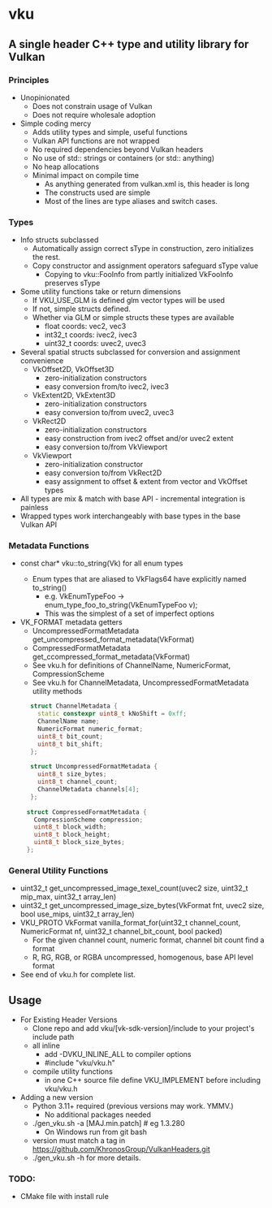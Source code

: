 # vku
## A single header C++ type and utility library for Vulkan
### Principles
* Unopinionated
  * Does not constrain usage of Vulkan
  * Does not require wholesale adoption
* Simple coding mercy
  * Adds utility types and simple, useful functions
  * Vulkan API functions are not wrapped
  * No required dependencies beyond Vulkan headers
  * No use of std:: strings or containers (or std:: anything)
  * No heap allocations
  * Minimal impact on compile time
      * As anything generated from vulkan.xml is, this header is long
      * The constructs used are simple
      * Most of the lines are type aliases and switch cases.

### Types
* Info structs subclassed
    * Automatically assign correct sType in construction, zero initializes the rest.
    * Copy constructor and assignment operators safeguard sType value
        * Copying to vku::FooInfo from partly initialized VkFooInfo preserves sType 
* Some utility functions take or return dimensions
  * If VKU_USE_GLM is defined glm vector types will be used
  * If not, simple structs defined.
  * Whether via GLM or simple structs these types are available
    * float coords: vec2, vec3
    * int32_t coords: ivec2, ivec3
    * uint32_t coords: uvec2, uvec3
* Several spatial structs subclassed for conversion and assignment convenience
    * VkOffset2D, VkOffset3D
      * zero-initialization constructors 
      * easy conversion from/to ivec2, ivec3
    * VkExtent2D, VkExtent3D
      * zero-initialization constructors 
      * easy conversion to/from uvec2, uvec3
    * VkRect2D
      * zero-initialization constructors
      * easy construction from ivec2 offset and/or uvec2 extent
      * easy conversion to/from VkViewport
    * VkViewport
      * zero-initialization constructor
      * easy conversion to/from VkRect2D
      * easy assignment to offset & extent from vector and VkOffset types
* All types are mix & match with base API - incremental integration is painless
* Wrapped types work interchangeably with base types in the base Vulkan API

### Metadata Functions
* const char* vku::to_string(Vk<EnumType>) for all enum types
    * Enum types that are aliased to VkFlags64 have explicitly named to_string()
        * e.g. VkEnumTypeFoo -> enum_type_foo_to_string(VkEnumTypeFoo v); 
        * This was the simplest of a set of imperfect options
* VK_FORMAT metadata getters
    * UncompressedFormatMetadata get_uncompressed_format_metadata(VkFormat) 
    * CompressedFormatMetadata get_ccompressed_format_metadata(VkFormat)
    * See vku.h for definitions of ChannelName, NumericFormat, CompressionScheme
    * See vku.h for ChannelMetadata, UncompressedFormatMetadata utility methods
```C++ 
      struct ChannelMetadata {
        static constexpr uint8_t kNoShift = 0xff;
        ChannelName name;
        NumericFormat numeric_format;
        uint8_t bit_count;
        uint8_t bit_shift;
      };
      
      struct UncompressedFormatMetadata {
        uint8_t size_bytes;
        uint8_t channel_count;
        ChannelMetadata channels[4];
      };
      
     struct CompressedFormatMetadata {
       CompressionScheme compression;
       uint8_t block_width;
       uint8_t block_height;
       uint8_t block_size_bytes;
     };      
```

### General Utility Functions
* uint32_t get_uncompressed_image_texel_count(uvec2 size, uint32_t mip_max, uint32_t array_len)
* uint32_t get_uncompressed_image_size_bytes(VkFormat fnt, uvec2 size, bool use_mips, uint32_t array_len)
* VKU_PROTO VkFormat vanilla_format_for(uint32_t channel_count, NumericFormat nf, uint32_t channel_bit_count, bool packed)
    * For the given channel count, numeric format, channel bit count find a format
    * R, RG, RGB, or RGBA uncompressed, homogenous, base API level format
* See end of vku.h for complete list.

## Usage
* For Existing Header Versions
    * Clone repo and add vku/[vk-sdk-version]/include to your project's include path
    * all inline
        * add -DVKU_INLINE_ALL to compiler options
        * #include "vku/vku.h"
    * compile utility functions
       * in one C++ source file define VKU_IMPLEMENT before including vku/vku.h 
* Adding a new version
    * Python 3.11+ required (previous versions may work. YMMV.)
        * No additional packages needed
    * ./gen_vku.sh -a [MAJ.min.patch] # eg 1.3.280
        * On Windows run from git bash 
    * version must match a tag in https://github.com/KhronosGroup/VulkanHeaders.git
    * ./gen_vku.sh -h for more details.

### TODO:
* CMake file with install rule

